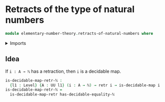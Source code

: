 # Retracts of the type of natural numbers

```agda
module elementary-number-theory.retracts-of-natural-numbers where
```

<details><summary>Imports</summary>
```agda
open import elementary-number-theory.equality-natural-numbers
open import elementary-number-theory.natural-numbers
open import foundation.decidable-maps
open import foundation.retractions
open import foundation.universe-levels
```
</details>

## Idea

If `i : A → ℕ` has a retraction, then `i` is a decidable map.

```agda
is-decidable-map-retr-ℕ :
  {l1 : Level} {A : UU l1} (i : A → ℕ) → retr i → is-decidable-map i
is-decidable-map-retr-ℕ =
  is-decidable-map-retr has-decidable-equality-ℕ
```
